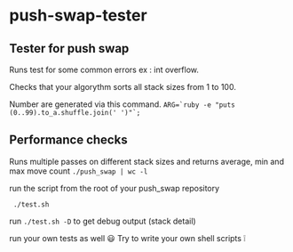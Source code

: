 # push-swap-tester
## Tester for push swap

Runs test for some common errors ex : int overflow.

Checks that your algorythm sorts all stack sizes from 1 to 100.

Number are generated via this command.
``` ARG=`ruby -e "puts (0..99).to_a.shuffle.join(' ')"`; ```

## Performance checks

Runs multiple passes on different stack sizes and returns average, min and max move count ```./push_swap | wc -l```

run the script from the root of your push_swap repository

``` ./test.sh```

run ```./test.sh -D``` to get debug output (stack detail)

run your own tests as well :smiley:
Try to write your own shell scripts ❕
